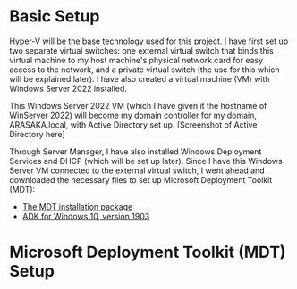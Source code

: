 # Basic Setup

Hyper-V will be the base technology used for this project. I have first set up two separate virtual switches: one external virtual switch that binds this virtual machine to my host machine's physical network card for easy access to the network, and a private virtual switch (the use for this which will be explained later). I have also created a virtual machine (VM) with Windows Server 2022 installed.

This Windows Server 2022 VM (which I have given it the hostname of WinServer 2022) will become my domain controller for my domain, ARASAKA.local, with Active Directory set up.
[Screenshot of Active Directory here]

Through Server Manager, I have also installed Windows Deployment Services and DHCP (which will be set up later). Since I have this Windows Server VM connected to the external virtual switch, I went ahead and downloaded the necessary files to set up Microsoft Deployment Toolkit (MDT):
- [The MDT installation package](https://www.microsoft.com/en-us/download/details.aspx?id=54259)
- [ADK for Windows 10, version 1903](https://learn.microsoft.com/en-us/windows-hardware/get-started/adk-install)

# Microsoft Deployment Toolkit (MDT) Setup
